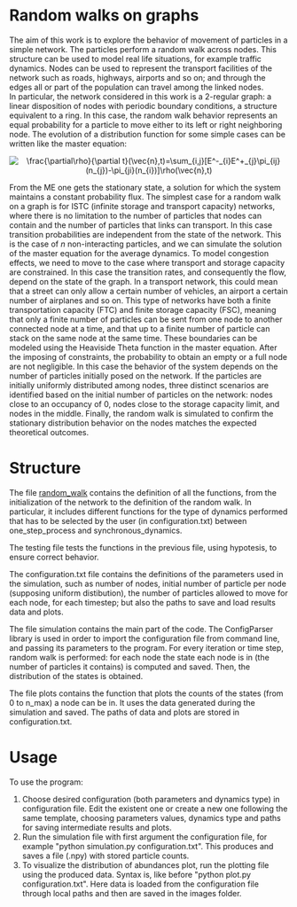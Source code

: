 # Random walks on graphs
The aim of this work is to explore the behavior of movement of particles in a simple network. The particles perform a random walk across nodes. This structure can be used to model real life situations, for example traffic dynamics. Nodes can be used to represent the transport facilities of the network such as roads, highways, airports and so on; and through the edges all or part of the population can travel among the linked nodes.<br/> 
In particular, the network considered in this work is a 2-regular graph: a linear disposition of nodes with periodic boundary conditions, a structure equivalent to a ring. In this case, the random walk behavior represents an equal probability for a particle to move either to its left or right neighboring node. The evolution of a distribution function for some simple cases can be written like the master equation: <br /> 

<p align="center">
<img src="https://latex.codecogs.com/svg.image?\frac{\partial\rho}{\partial&space;t}(\vec{n},t)=\sum_{i,j}[E^-_{i}E^&plus;_{j}\pi_{ij}(n_{j})-\pi_{ji}(n_{i})]\rho(\vec{n},t)" title="\frac{\partial\rho}{\partial t}(\vec{n},t)=\sum_{i,j}[E^-_{i}E^+_{j}\pi_{ij}(n_{j})-\pi_{ji}(n_{i})]\rho(\vec{n},t)" />
</p>

From the ME one gets the stationary state, a solution for which the system maintains a constant probability flux.
The simplest case for a random walk on a graph is for ISTC (infinite storage and transport capacity) networks, where there is no limitation to the number of particles that nodes can contain and the number of particles that links can transport. In this case transition probabilities are independent from the state of the network. This is the case of $n$ non-interacting particles, and we can simulate the solution of the master equation for the average dynamics.
To model congestion effects, we need to move to the case where transport and storage capacity are constrained. In this case the transition rates, and consequently the flow, depend on the state of the graph. In a transport network, this could mean that a street can only allow a certain number of vehicles, an airport a certain number of airplanes and so on. 
This type of networks have both a finite transportation capacity (FTC) and finite
storage capacity (FSC), meaning that only a finite number of particles can be sent from
one node to another connected node at a time, and that up to a finite number of particle
can stack on the same node at the same time.
These boundaries can be modeled using the Heaviside Theta function in the master equation.
After the imposing of constraints, the probability to obtain an empty or a full node are not negligible. In this case the behavior of the system depends on the number of particles initially posed on the network.
If the particles are initially uniformly distributed among nodes, three distinct scenarios are identified based on the initial number of particles on the network: nodes close to an occupancy of $0$, nodes close to the storage capacity limit, and nodes in the middle. Finally, the random walk is simulated to confirm the stationary distribution behavior on the nodes matches the expected theoretical outcomes.


# Structure
The file [random_walk](https://github.com/daliamanfrin/Random-walks-on-graphs/blob/main/random_walk.py) contains the definition of all the functions, from the initialization of the network to the definition of the random walk. In particular, it includes different functions for the type of dynamics performed that has to be selected by the user (in configuration.txt) between one_step_process and synchronous_dynamics. 

The testing file tests the functions in the previous file, using hypotesis, to ensure correct behavior.

The configuration.txt file contains the definitions of the parameters used in the simulation, such as number of nodes, initial number of particle per node (supposing uniform distibution), the number of particles allowed to move for each node, for each timestep; but also the paths to save and load results data and plots. 

The file simulation contains the main part of the code. The ConfigParser library is used in order to import the configuration file from command line, and passing its parameters to the program. For every iteration or time step, random walk is performed: for each node the state each node is in (the number of particles it contains) is computed and saved. Then, the distribution of the states is obtained. 

The file plots contains the function that plots the counts of the states (from 0 to n_max) a node can be in. It uses the data generated during the simulation and saved. The paths of data and plots are stored in configuration.txt. 


# Usage
To use the program:
1. Choose desired configuration (both parameters and dynamics type) in configuration file. Edit the existent one or create a new one following the same template, choosing parameters values, dynamics type and paths for saving intermediate results and plots.
2. Run the simulation file with first argument the configuration file, for example "python simulation.py configuration.txt". This produces and saves a file (.npy) with stored particle counts.
4. To visualize the distribution of abundances plot, run the plotting file using the produced data. Syntax is, like before "python plot.py configuration.txt". Here data is loaded from the configuration file through local paths and then are saved in the images folder.
